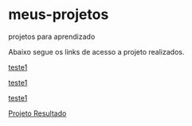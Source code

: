 # meus-projetos
projetos para aprendizado

Abaixo segue os links de acesso a projeto realizados.

<a href="#">teste1</a>

<a href="#">teste1</a>

<a href="#">teste1</a>

<a href="https://oportela.github.io/meus-projetos/projeto-resultados/index.html">Projeto Resultado</a>
